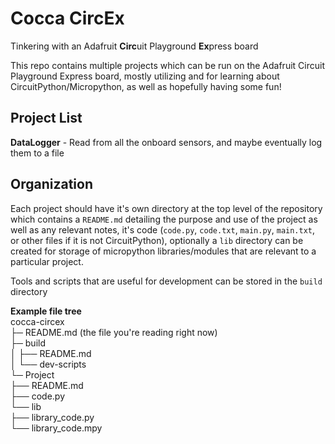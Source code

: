 # Cocca CircEx

Tinkering with an Adafruit **Circ**uit Playground **Ex**press board

This repo contains multiple projects which can be run on the Adafruit Circuit Playground Express board, mostly utilizing and for learning about CircuitPython/Micropython, as well as hopefully having some fun!

## Project List
**DataLogger** - Read from all the onboard sensors, and maybe eventually log them to a file


## Organization
Each project should have it's own directory at the top level of the repository which contains a `README.md` detailing the purpose and use of the project as well as any relevant notes, it's code (`code.py`, `code.txt`, `main.py`, `main.txt`, or other files if it is not CircuitPython), optionally a `lib` directory can be created for storage of micropython libraries/modules that are relevant to a particular project.

Tools and scripts that are useful for development can be stored in the `build` directory

**Example file tree**  
cocca-circex  
├─ README.md (the file you're reading right now)  
├─ build  
│  ├── README.md  
│  └── dev-scripts  
└─ Project  
   ├── README.md  
   ├── code.py  
   └── lib  
       ├── library_code.py  
       └── library_code.mpy  
